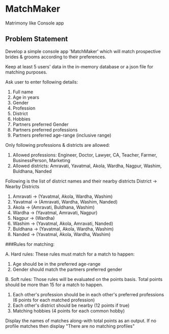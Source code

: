 # MatchMaker
Matrimony like Console app

## Problem Statement

Develop a simple console app 'MatchMaker' which will match prospective brides & grooms according to their preferences.

Keep at least 5 users' data in the in-memory database or a json file for matching purposes.

Ask user to enter following details:
1. Full name
2. Age in years
3. Gender
4. Profession
5. District
6. Hobbies
7. Partners preferred Gender
8. Partners preferred professions
9. Partners preferred age-range (inclusive range)

Only following professions & districts are allowed:
1. Allowed professions: Engineer, Doctor, Lawyer, CA, Teacher, Farmer, BusinessPerson, Marketing
2. Allowed districts: Amravati, Yavatmal, Akola, Wardha, Nagpur, Washim, Buldhana, Nanded

Following is the list of district names and their nearby districts
District -> Nearby Districts
1. Amravati -> (Yavatmal, Akola, Wardha, Washim)
2. Yavatmal -> (Amravati, Wardha, Washim, Nanded)
3. Akola -> (Amravati, Buldhana, Washim)
4. Wardha -> (Yavatmal, Amravati, Nagpur)
5. Nagpur -> (Wardha)
6. Washim -> (Yavatmal, Akola, Amravati, Nanded)
7. Buldhana -> (Yavatmal, Akola, Wardha, Washim)
8. Nanded -> (Yavatmal, Akola, Wardha, Washim)

###Rules for matching:

A. Hard rules: These rules must match for a match to happen:
1. Age should be in the preferred age-range
2. Gender should match the partners preferred gender
  
B. Soft rules: Those rules will be evaluated on the points basis. 
Total points should be more than 15 for a match to happen.
1. Each other's profession should be in each other's preferred professions (6 points for each matched profession)
2. Each other's district should be nearby (12 points if true)
3. Matching hobbies (4 points for each common hobby)

Display the names of matches along-with total points as an output.
If no profile matches then display "There are no matching profiles"
